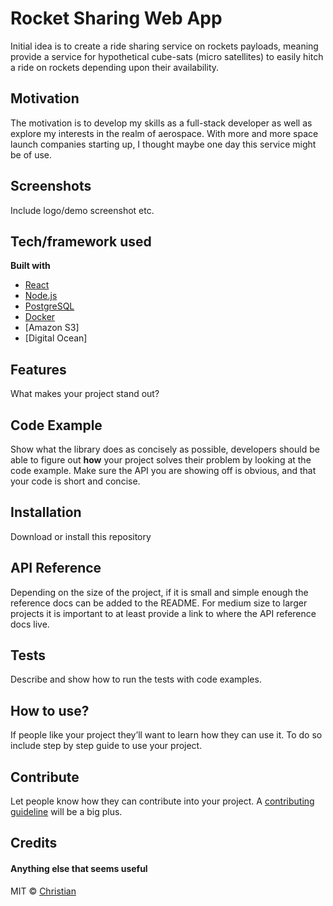 # Rocket Sharing Web App
Initial idea is to create a ride sharing service on rockets payloads, meaning provide a service for hypothetical cube-sats (micro satellites) to easily hitch a ride on rockets depending upon their availability.

## Motivation
The motivation is to develop my skills as a full-stack developer as well as explore my interests in the realm of aerospace. With more and more space launch companies starting up, I thought maybe one day this service might be of use.

## Screenshots
Include logo/demo screenshot etc.

## Tech/framework used
<b>Built with</b>
- [React](https://reactjs.org/)
- [Node.js](https://nodejs.org/en/)
- [PostgreSQL](https://docs.mongodb.com/)
- [Docker](https://www.docker.com/)
- [Amazon S3]
- [Digital Ocean]

## Features
What makes your project stand out?

## Code Example
Show what the library does as concisely as possible, developers should be able to figure out **how** your project solves their problem by looking at the code example. Make sure the API you are showing off is obvious, and that your code is short and concise.

## Installation
Download or install this repository

## API Reference

Depending on the size of the project, if it is small and simple enough the reference docs can be added to the README. For medium size to larger projects it is important to at least provide a link to where the API reference docs live.

## Tests
Describe and show how to run the tests with code examples.

## How to use?
If people like your project they’ll want to learn how they can use it. To do so include step by step guide to use your project.

## Contribute

Let people know how they can contribute into your project. A [contributing guideline](https://github.com/zulip/zulip-electron/blob/master/CONTRIBUTING.md) will be a big plus.

## Credits


#### Anything else that seems useful


MIT © [Christian](2018)
